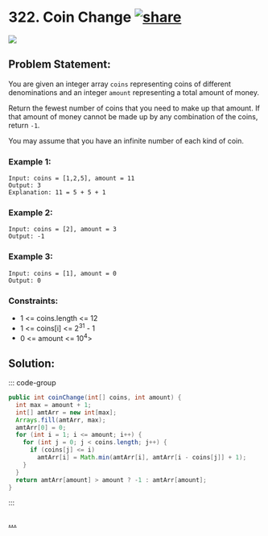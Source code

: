 # 322. Coin Change [![share]](https://leetcode.com/problems/coin-change)

![][medium]

## Problem Statement:

You are given an integer array `coins` representing coins of different denominations and an integer `amount` representing a total amount of money.

Return the fewest number of coins that you need to make up that amount. If that amount of money cannot be made up by any combination of the coins, return `-1`.

You may assume that you have an infinite number of each kind of coin.

### Example 1:

```
Input: coins = [1,2,5], amount = 11
Output: 3
Explanation: 11 = 5 + 5 + 1
```

### Example 2:

```
Input: coins = [2], amount = 3
Output: -1
```

### Example 3:

```
Input: coins = [1], amount = 0
Output: 0
```

### Constraints:

- 1 <= coins.length <= 12
- 1 <= coins[i] <= 2<sup>31</sup> - 1
- 0 <= amount <= 10<sup>4</sup>>

## Solution:

::: code-group

```java
public int coinChange(int[] coins, int amount) {
  int max = amount + 1;
  int[] amtArr = new int[max];
  Arrays.fill(amtArr, max);
  amtArr[0] = 0;
  for (int i = 1; i <= amount; i++) {
    for (int j = 0; j < coins.length; j++) {
      if (coins[j] <= i)
        amtArr[i] = Math.min(amtArr[i], amtArr[i - coins[j]] + 1);
    }
  }
  return amtArr[amount] > amount ? -1 : amtArr[amount];
}
```

:::

### [_..._](#)

```

```

<!----------------------------------{ link }--------------------------------->

[share]: https://img.icons8.com/external-anggara-blue-anggara-putra/20/000000/external-share-user-interface-basic-anggara-blue-anggara-putra-2.png
[easy]: https://img.shields.io/badge/Difficulty-Easy-bright.svg
[medium]: https://img.shields.io/badge/Difficulty-Medium-yellow.svg
[hard]: https://img.shields.io/badge/Difficulty-Hard-red.svg
